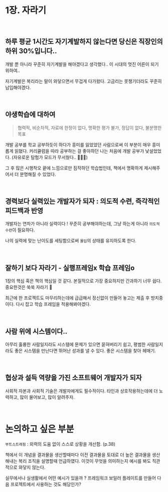 # 1장. 자라기

<br />



## 하루 평균 1시간도 자기계발하지 않는다면 당신은 직장인의 하위 30%입니다..

개발 뿐 아니라 꾸준히 자기계발을 해야겠다고 생각했다.. 이 시대의  멋진 어른이 되기 위하여..

자기계발은 복리라는 말이 와닿으면서 무겁게 다가왔다. 고금리는 못챙기더라도 꾸준히 납입해야겠다.

<br />

## 야생학습에 대하여

> 협력적, 비순차적, 자료에 한정이 없다, 명확한 평가 불가, 정답이 없다, 불분명한 목표

개발 공부를 학교 공부하듯이 하다가 흥미를 잃었었던 사람으로써 이 부분이 매우 흥미롭게 읽혔다. 커리큘럼을 따라 공부하는 걸 좋아하던 나는 처음에 개발 공부가 낯설었었다. (자유로운 탐험가 모드가 무서웠다.. 🧚🏻‍♂️) 

그 후 많은 시행착오 끝에 느낌으로만 짐작하던 학습법인데, 책에서 명확하게 제시해주어서 더 분명해질 수 있었다.

<br />


## 경력보다 실력있는 개발자가 되자 : 의도적 수련, 즉각적인 피드백과 반영

개발자는 연차가 아니라 실력이다 ! 꾸준히 공부해야하는데, 그냥 하는게 아니라 `의도적 수련`이 필요하다. 

나의 실력에 맞는 난이도를 세팅함으로써 `몰입`의 상태를 유지하도록 한다. 

<br />



## 잘하기 보다 자라기 - 실행프레임x 학습 프레임o

1장의 핵심 혹은 책의 핵심일 것 같다. 본질적으로 가장 중요하지만 간과하기 너무 쉽다. 중요한것은 쑥쑥 자라기 🌱

최근에 한 프로젝트도 마무리하는데에 급급해서 정신없이 만들어 놓고는 제출 후 방치중이다. 다시 잡고 학습 프레임을 적용해봐야겠다.

<br />



## 사람 위에 시스템이다..

아무리 훌륭한 사람일지라도 시스템에 문제가 있으면 묻혀버리기 쉽고, 평범한 사람일지라도 좋은 시스템을 만난다면 뛰어난 성과를 낼 수 있다. 좋은 시스템을 찾아 헤매기.

<br />



## 협상과 설득 역량을 가진 소프트웨어 개발자가 되자

사회적 자본과 사회적 기술은 개발자에게도 필수적이다. 타인과 상호작용하는데에 더 노력하고, 많이 물어보고, 많이 알려주자.

<br />



# 논의하고 싶은 부분

`부트스트래핑` : 외력의 도움 없이 스스로 상황을 개선함. (p.38)

책에서 이 개념을 결과물을 생산할때마다 이전 결과물을 토대로 더 높은 결과물을 생산해내는 복리 조직을 설명할때 언급하였다. 이것이 무엇을 의미하는지 예시를 봐도 직관적으로 와닿지 않는다. 

실무에서나 실생활에서 어떤 예시가 있을까 ? 프레임워크 보일러 플레이트를 만들어 다음 프로젝트에서 사용하는 것도 해당인가?
